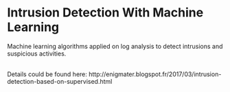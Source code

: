 # Intrusion Detection With Machine Learning
Machine learning algorithms applied on log analysis to detect intrusions and suspicious activities.





<br>
Details could be found here: http://enigmater.blogspot.fr/2017/03/intrusion-detection-based-on-supervised.html
